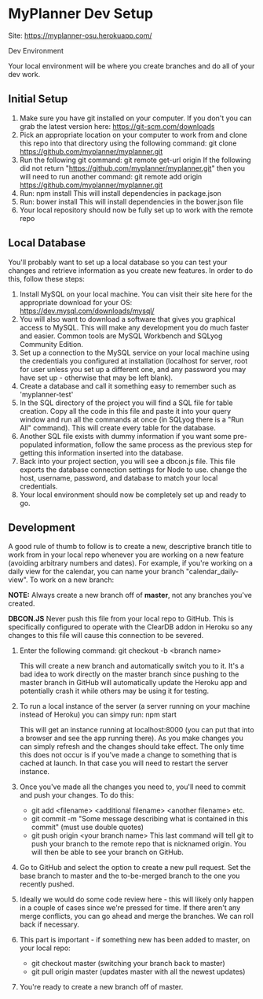 # MyPlanner Dev Setup
Site: https://myplanner-osu.herokuapp.com/

Dev Environment

Your local environment will be where you create branches and do all of your dev work.

## Initial Setup
1. Make sure you have git installed on your computer. If you don't you can grab the latest version here: https://git-scm.com/downloads
2. Pick an appropriate location on your computer to work from and clone this repo into that directory using the following command:
	git clone https://github.com/myplanner/myplanner.git
3. Run the following git command: git remote get-url origin
	If the following did not return "https://github.com/myplanner/myplanner.git" then you will need to run another command:
	git remote add origin https://github.com/myplanner/myplanner.git
4. Run: npm install
	This will install dependencies in package.json
5. Run: bower install
	This will install dependencies in the bower.json file
6. Your local repository should now be fully set up to work with the remote repo

## Local Database
You'll probably want to set up a local database so you can test your changes and retrieve information as you create new features. In order to do this, follow these steps:

1. Install MySQL on your local machine. You can visit their site here for the appropriate download for your OS: https://dev.mysql.com/downloads/mysql/
2. You will also want to download a software that gives you graphical access to MySQL. This will make any development you do much faster and easier. Common tools are MySQL Workbench and SQLyog Community Edition.
3. Set up a connection to the MySQL service on your local machine using the credentials you configured at installation (localhost for server, root for user unless you set up a different one, and any password you may have set up - otherwise that may be left blank).
4. Create a database and call it something easy to remember such as 'myplanner-test'
5. In the SQL directory of the project you will find a SQL file for table creation. Copy all the code in this file and paste it into your query window and run all the commands at once (in SQLyog there is a "Run All" command). This will create every table for the database.
6. Another SQL file exists with dummy information if you want some pre-populated information, follow the same process as the previous step for getting this information inserted into the database.
7. Back into your project section, you will see a dbcon.js file. This file exports the database connection settings for Node to use. change the host, username, password, and database to match your local credentials.
8. Your local environment should now be completely set up and ready to go.

## Development
A good rule of thumb to follow is to create a new, descriptive branch title to work from in your local repo whenever you are working on a new feature (avoiding arbitrary numbers and dates). For example, if you're working on a daily view for the calendar, you can name your branch "calendar_daily-view". To work on a new branch:

**NOTE:** Always create a new branch off of __master__, not any branches you've created.

**DBCON.JS** Never push this file from your local repo to GitHub. This is specifically configured to operate with the ClearDB addon in Heroku so any changes to this file will cause this connection to be severed.
1. Enter the following command: git checkout -b \<branch name>

	This will create a new branch and automatically switch you to it. It's a bad idea to work directly on the master branch since pushing to the master branch in GitHub will automatically update the Heroku app and potentially crash it while others may be using it for testing.
2. To run a local instance of the server (a server running on your machine instead of Heroku) you can simpy run: npm start

	This will get an instance running at localhost:8000 (you can put that into a browser and see the app running there). As you make changes you can simply refresh and the changes should take effect. The only time this does not occur is if you've made a change to something that is cached at launch. In that case you will need to restart the server instance.
3. Once you've made all the changes you need to, you'll need to commit and push your changes. To do this:
	* git add \<filename> \<additional filename> \<another filename> etc.
	* git commit -m "Some message describing what is contained in this commit" (must use double quotes)
	* git push origin \<your branch name>
	This last command will tell git to push your branch to the remote repo that is nicknamed origin. You will then be able to see your branch on GitHub.
4. Go to GitHub and select the option to create a new pull request. Set the base branch to master and the to-be-merged branch to the one you recently pushed.
5. Ideally we would do some code review here - this will likely only happen in a couple of cases since we're pressed for time. If there aren't any merge conflicts, you can go ahead and merge the branches. We can roll back if necessary.
6. This part is important - if something new has been added to master, on your local repo:
	* git checkout master (switching your branch back to master)
	* git pull origin master (updates master with all the newest updates)
7. You're ready to create a new branch off of master.
